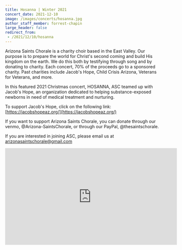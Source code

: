 ```yaml
---
title: Hosanna | Winter 2021
concert_date: 2021-12-10
image: /images/concerts/hosanna.jpg
author_staff_member: forrest-chapin
large_header: false
redirect_from:
 - /2021/12/10/hosanna
---
```


Arizona Saints Chorale is a charity choir based in the East Valley. Our purpose is to prepare the world for Christ's second coming and build His kingdom on the earth. We do this both by testifying through song and by donating to charity. Each concert, 70% of the proceeds go to a sponsored charity. Past charities include Jacob's Hope, Child Crisis Arizona, Veterans for Veterans, and more.

In this featured 2021 Christmas concert, HOSANNA, ASC teamed up with Jacob's Hope, an organization dedicated to helping substance-exposed newborns in need of medical treatment and nurturing. 

To support Jacob's Hope, click on the following link: [https://jacobshopeaz.org/](https://jacobshopeaz.org/)

If you want to support Arizona Saints Chorale, you can donate through our venmo, @Arizona-SaintsChorale, or through our PayPal, @thesaintschorale.

If you are interested in joining ASC, please email us at arizonasaintschorale@gmail.com

<iframe width="560" height="315" src="https://www.youtube.com/embed/LN7IF70dNBQ" title="YouTube video player" frameborder="0" allow="accelerometer; autoplay; clipboard-write; encrypted-media; gyroscope; picture-in-picture; web-share" allowfullscreen></iframe>